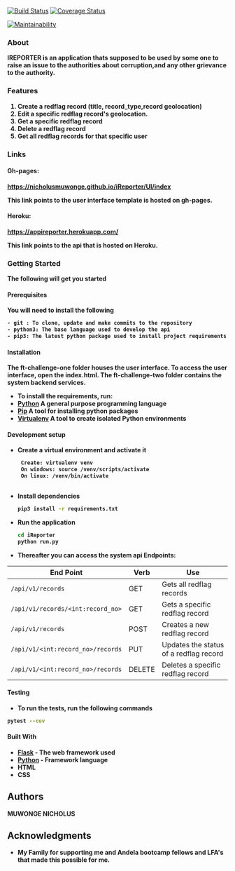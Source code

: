 [![Build Status](https://travis-ci.com/NicholusMuwonge/iReporter.svg?branch=ft-challenge-two)](https://travis-ci.com/NicholusMuwonge/iReporter)
[![Coverage Status](https://coveralls.io/repos/github/NicholusMuwonge/iReporter/badge.svg?branch=ft-challenge-two&service)](https://coveralls.io/github/NicholusMuwonge/iReporter?branch=ft-challenge-two)

[![Maintainability](https://api.codeclimate.com/v1/badges/95c6a67ee8716ddebf6b/maintainability)](https://codeclimate.com/github/NicholusMuwonge/iReporter/maintainability)




### About
<strong>IREPORTER<strong> is an application thats supposed to be used by some one to raise an issue to the authorities about corruption,and any other grievance to the authority.

### Features
1. Create a redflag record (title, record_type,record geolocation)
2. Edit a specific redflag record's geolocation.
3. Get a specific redflag record
4. Delete a redflag record
5. Get all redflag records for that specific user


### Links

#### Gh-pages:  
https://nicholusmuwonge.github.io/iReporter/UI/index

This link points to the user interface template is hosted on gh-pages.

#### Heroku:    
https://appireporter.herokuapp.com/

This link points to the api that is hosted on Heroku.

### Getting Started 
The following will get you started
#### Prerequisites
You will need to install the following

```bash
- git : To clone, update and make commits to the repository
- python3: The base language used to develop the api
- pip3: The latest python package used to install project requirements
```
#### Installation
The ft-challenge-one folder houses the user interface. To access the user interface, open the index.html.
The ft-challenge-two folder contains the system backend services.
- To install the requirements, run:
- [Python](https://www.python.org/) A general purpose programming language
- [Pip](https://pypi.org/project/pip/) A tool for installing python packages
- [Virtualenv](https://virtualenv.pypa.io/en/stable/)  A tool to create isolated Python environments

#### Development setup
- Create a virtual environment and activate it
    ```bash
     Create: virtualenv venv
     On windows: source /venv/scripts/activate
     On linux: /venv/bin/activate
     
    ```
- Install dependencies 
    ```bash
    pip3 install -r requirements.txt
    ```
- Run the application
    ```bash
    cd iReporter
    python run.py
    ```
- Thereafter you can access the system api Endpoints:

| End Point                                           | Verb |Use                                       |
| ----------------------------------------------------|------|------------------------------------------|
|`/api/v1/records`                                    |GET   |Gets all redflag records                  |
|`/api/v1/records/<int:record_no>`                    |GET   |Gets a specific redflag record            |
|`/api/v1/records`                                    |POST  |Creates a new redflag record              |
|`/api/v1/<int:record_no>/records`                    |PUT   |Updates the status of a redflag record    |
|`/api/v1/<int:record_no>/records`                    |DELETE|Deletes a specific redflag record         |

#### Testing

- To run the tests, run the following commands

```bash
pytest --cov 
```

#### Built With

* [Flask](http://flask.pocoo.org/docs/1.0/) - The web framework used
* [Python](https://www.python.org/) - Framework language
* HTML
* CSS

## Authors

<strong> MUWONGE NICHOLUS <strong>

## Acknowledgments

* My Family for supporting me and Andela bootcamp fellows and LFA's that made this possible for me.













